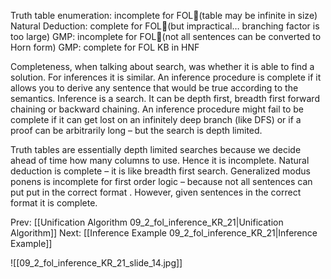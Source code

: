 ﻿Truth table enumeration: incomplete for FOL(table may be infinite in size)
Natural Deduction: complete for FOL(but impractical… branching factor is too large)
GMP: incomplete for FOL(not all sentences can be converted to Horn form)
GMP: complete for FOL KB in HNF

Completeness, when talking about search, was whether it is able to find a solution. For inferences it is similar. An inference procedure is complete if it allows you to derive any sentence that would be true according to the semantics.
Inference is a search. It can be depth first, breadth first forward chaining or backward chaining. 
An inference procedure might fail to be complete if it can get lost on an infinitely deep branch (like DFS) or if a proof can be arbitrarily long – but the search is depth limited.

Truth tables are essentially depth limited searches because we decide ahead of time how many columns to use. Hence it is incomplete.
Natural deduction is complete – it is like breadth first search.
Generalized modus ponens is incomplete for first order logic – because not all sentences can put put in the correct format .
However, given sentences in the correct format it is complete.


Prev: [[Unification Algorithm 09_2_fol_inference_KR_21|Unification Algorithm]]
Next: [[Inference Example 09_2_fol_inference_KR_21|Inference Example]]

![[09_2_fol_inference_KR_21_slide_14.jpg]]

